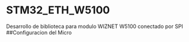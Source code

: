 # STM32_ETH_W5100
 Desarrollo de biblioteca para modulo WIZNET W5100 conectado por SPI
##Configuracion del Micro 
